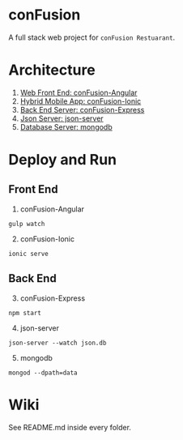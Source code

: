 # conFusion
A full stack web project for `conFusion Restuarant`.

# Architecture
1. [Web Front End: conFusion-Angular](https://github.com/yogykwan/conFusion/tree/master/conFusion-Angular)
2. [Hybrid Mobile App: conFusion-Ionic](https://github.com/yogykwan/conFusion/tree/master/conFusion-Ionic)
3. [Back End Server: conFusion-Express](https://github.com/yogykwan/conFusion/tree/master/conFusion-Express)
4. [Json Server: json-server](https://github.com/yogykwan/conFusion/tree/master/json-server)
5. [Database Server: mongodb](https://github.com/yogykwan/conFusion/tree/master/mongodb)

# Deploy and Run

## Front End

1. conFusion-Angular
```
gulp watch
```

2. conFusion-Ionic
```
ionic serve
```

## Back End

3. conFusion-Express
```
npm start
```

4. json-server
```
json-server --watch json.db
```

5. mongodb
```
mongod --dpath=data
```

# Wiki
See README.md inside every folder.
